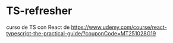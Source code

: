 # TS-refresher

curso de TS con React de https://www.udemy.com/course/react-typescript-the-practical-guide/?couponCode=MT251028G19
